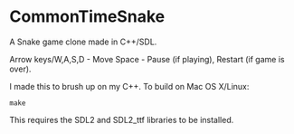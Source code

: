 # CommonTimeSnake

A Snake game clone made in C++/SDL.

Arrow keys/W,A,S,D - Move
Space - Pause (if playing), Restart (if game is over).

I made this to brush up on my C++. To build on Mac OS X/Linux:

`make`

This requires the SDL2 and SDL2_ttf libraries to be installed.
